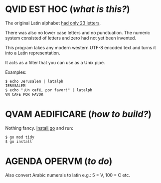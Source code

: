 # QVID EST HOC (_what is this?_)

The original Latin alphabet [had only 23 letters](https://mysite.du.edu/~etuttle/classics/latalph.htm). 

There was also no lower case letters and no punctuation. The numeric system consisted of letters and zero had not yet been invented.

This program takes any modern western UTF-8 encoded text and turns it into a Latin representation.

It acts as a filter that you can use as a Unix pipe.

Examples:

    $ echo Jerusalem | latalph
    IERVSALEM
    $ echo "¡Un café, por favor!" | latalph
    VN CAFE POR FAVOR

# QVAM AEDIFICARE (_how to build?_)

Nothing fancy. [Install go](https://go.dev/) and run:

    $ go mod tidy
    $ go install

# AGENDA OPERVM (_to do_)

Also convert Arabic numerals to latin e.g.: 5 = V, 100 = C etc.
